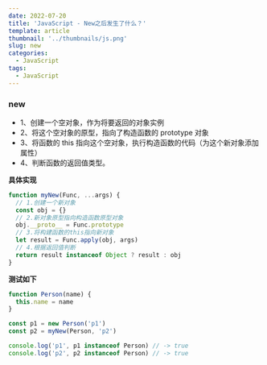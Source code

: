 ```yaml
---
date: 2022-07-20
title: 'JavaScript - New之后发生了什么？'
template: article
thumbnail: '../thumbnails/js.png'
slug: new
categories:
  - JavaScript
tags:
  - JavaScript
---
```


### new

- 1、创建一个空对象，作为将要返回的对象实例
- 2、将这个空对象的原型，指向了构造函数的 prototype 对象
- 3、将函数的 this 指向这个空对象，执行构造函数的代码（为这个新对象添加属性）
- 4、判断函数的返回值类型。

**具体实现**

```javascript
function myNew(Func, ...args) {
  // 1.创建一个新对象
  const obj = {}
  // 2.新对象原型指向构造函数原型对象
  obj.__proto__ = Func.prototype
  // 3.将构建函数的this指向新对象
  let result = Func.apply(obj, args)
  // 4.根据返回值判断
  return result instanceof Object ? result : obj
}
```

**测试如下**

```javascript
function Person(name) {
  this.name = name
}

const p1 = new Person('p1')
const p2 = myNew(Person, 'p2')

console.log('p1', p1 instanceof Person) // -> true
console.log('p2', p2 instanceof Person) // -> true
```
